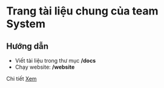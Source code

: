 # Trang tài liệu chung của team System


## Hướng dẫn
- Viết tài liệu trong thư mục **/docs**
- Chạy website: **/website**

Chi tiết [Xem](https://git.bravestars.com/system/docs/-/blob/master/website/README.md)